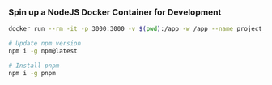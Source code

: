 ### Spin up a NodeJS Docker Container for Development
```sh
docker run --rm -it -p 3000:3000 -v $(pwd):/app -w /app --name project_name node:20-alpine sh

# Update npm version
npm i -g npm@latest

# Install pnpm
npm i -g pnpm
```
